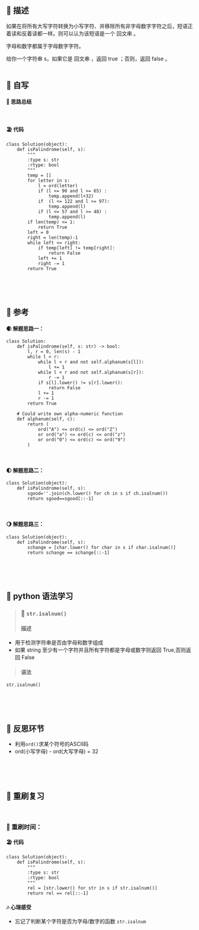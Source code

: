 ## 🚎 描述
如果在将所有大写字符转换为小写字符、并移除所有非字母数字字符之后，短语正着读和反着读都一样。则可以认为该短语是一个 回文串 。

字母和数字都属于字母数字字符。

给你一个字符串 s，如果它是 回文串 ，返回 true ；否则，返回 false 。
<br>
<br>
 
## 🛶 自写
#### 🧱 思路总结
 
<br>
 
#### 🏖 代码
```
class Solution(object):
    def isPalindrome(self, s):
        """
        :type s: str
        :rtype: bool
        """
        temp = []
        for letter in s:
            l = ord(letter)
            if (l <= 90 and l >= 65) :
                temp.append(l+32)
            if  (l <= 122 and l >= 97):
                temp.append(l)
            if (l <= 57 and l >= 48) :
                temp.append(l)
        if len(temp) <= 1:
            return True
        left = 0
        right = len(temp)-1
        while left <= right:
            if temp[left] != temp[right]:
                return False
            left += 1
            right -= 1
        return True
```
<br>
<br>
<br>
 
## 🛫 参考
#### 🌒 解题思路一：
```
class Solution:
    def isPalindrome(self, s: str) -> bool:
        l, r = 0, len(s) - 1
        while l < r:
            while l < r and not self.alphanum(s[l]):
                l += 1
            while l < r and not self.alphanum(s[r]):
                r -= 1
            if s[l].lower() != s[r].lower():
                return False
            l += 1
            r -= 1
        return True

    # Could write own alpha-numeric function
    def alphanum(self, c):
        return (
            ord("A") <= ord(c) <= ord("Z")
            or ord("a") <= ord(c) <= ord("z")
            or ord("0") <= ord(c) <= ord("9")
        )
```
<br>
 
#### 🌓 解题思路二：
```
class Solution(object):
    def isPalindrome(self, s):
        sgood=''.join(ch.lower() for ch in s if ch.isalnum())
        return sgood==sgood[::-1]
```
<br>
 
#### 🌖 解题思路三：
```
class Solution(object):
    def isPalindrome(self, s):
        schange = [char.lower() for char in s if char.isalnum()]
        return schange == schange[::-1]
```
<br>
<br>
<br>
 

## 🍉 python 语法学习
>### 🍇 `str.isalnum()`
>#### 描述
- 用于检测字符串是否由字母和数字组成
- 如果 string 至少有一个字符并且所有字符都是字母或数字则返回 True,否则返回 False
>#### 语法
`str.isalnum()`
 

<br>
<br>
<br>
 
## 🌊 反思环节
- 利用`ord()`求某个符号的ASCII码
- ord(小写字母) - ord(大写字母) = 32

 
<br>
<br>
<br>
 
## 🔁 重刷复习
 
<br>
 
### 📅 重刷时间：
#### 🏖 代码
```
class Solution(object):
    def isPalindrome(self, s):
        """
        :type s: str
        :rtype: bool
        """
        rel = [str.lower() for str in s if str.isalnum()]
        return rel == rel[::-1]
```
#### 🎶 心理感受
- 忘记了判断某个字符是否为字母/数字的函数 `str.isalnum`
<br>
